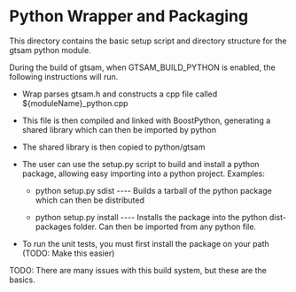 Python Wrapper and Packaging
============================

This directory contains the basic setup script and directory structure for the gtsam python module.

During the build of gtsam, when GTSAM_BUILD_PYTHON is enabled, the following instructions will run.

* Wrap parses gtsam.h and constructs a cpp file called ${moduleName}_python.cpp

* This file is then compiled and linked with BoostPython, generating a shared library which can then be imported by python

* The shared library is then copied to python/gtsam

* The user can use the setup.py script to build and install a python package, allowing easy importing into a python project. Examples:

  * python setup.py sdist   ---- Builds a tarball of the python package which can then be distributed

  * python setup.py install ---- Installs the package into the python dist-packages folder. Can then be imported from any python file.

* To run the unit tests, you must first install the package on your path (TODO: Make this easier)


TODO: There are many issues with this build system, but these are the basics.
